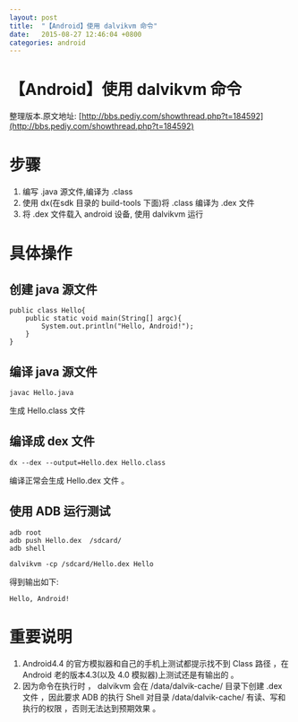 ```yaml
---
layout: post
title:  "【Android】使用 dalvikvm 命令"
date:   2015-08-27 12:46:04 +0800
categories: android
---
```

# 【Android】使用 dalvikvm 命令

整理版本.原文地址: [http://bbs.pediy.com/showthread.php?t=184592](http://bbs.pediy.com/showthread.php?t=184592)

# 步骤

1. 编写 .java 源文件,编译为 .class
2. 使用 dx(在sdk 目录的 build-tools 下面)将 .class 编译为 .dex 文件
3. 将 .dex 文件载入 android 设备, 使用 dalvikvm 运行

# 具体操作

## 创建 java 源文件

    public class Hello{
        public static void main(String[] argc){
            System.out.println("Hello, Android!");
        }
    }

## 编译 java 源文件
    
    javac Hello.java

生成 Hello.class 文件 

## 编译成 dex 文件 
    
    dx --dex --output=Hello.dex Hello.class 

编译正常会生成 Hello.dex 文件 。

## 使用 ADB 运行测试
    
    adb root
    adb push Hello.dex  /sdcard/
    adb shell

    dalvikvm -cp /sdcard/Hello.dex Hello  

得到输出如下:
           
    Hello, Android!

# 重要说明 

1. Android4.4 的官方模拟器和自己的手机上测试都提示找不到 Class 路径 ，在Android 老的版本4.3(以及 4.0 模拟器)上测试还是有输出的 。
2. 因为命令在执行时 ， dalvikvm 会在 /data/dalvik-cache/  目录下创建 .dex 文件 ，因此要求 ADB 的执行 Shell 对目录 /data/dalvik-cache/  有读、写和执行的权限 ，否则无法达到预期效果 。 
